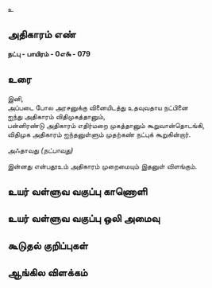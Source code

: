 உ


## அதிகாரம் எண்

**நட்பு - பாயிரம் - 0எ௯ - 079**	

## உரை

இனி,  
அப்படை போல அரசனுக்கு வினையிடத்து உதவுவதாய நட்பினை  
ஐந்து அதிகாரம் விதிமுகத்தானும்,  
பன்னிரண்டு அதிகாரம் எதிர்மறை முகத்தானும் கூறுவான்தொடங்கி,  
விதிமுக அதிகாரம் ஐந்தனுள்ளும் முதற்கண் நட்புக் கூறுகின்றார்.  

அஃதாவது _(நட்பாவது)_  

இன்னது என்பதூஉம் அதிகாரம் முறைமையும் இதனுள் விளங்கும்.

## உயர் வள்ளுவ வகுப்பு காணொளி


## உயர் வள்ளுவ வகுப்பு ஒலி அமைவு 


## கூடுதல் குறிப்புகள்


## ஆங்கில விளக்கம்


